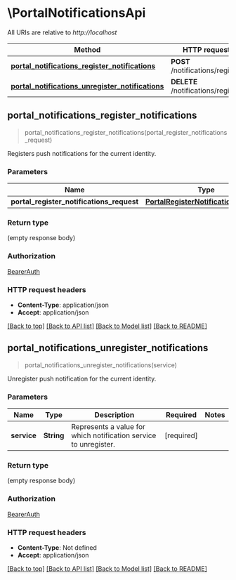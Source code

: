 # \PortalNotificationsApi

All URIs are relative to *http://localhost*

Method | HTTP request | Description
------------- | ------------- | -------------
[**portal_notifications_register_notifications**](PortalNotificationsApi.md#portal_notifications_register_notifications) | **POST** /notifications/register | 
[**portal_notifications_unregister_notifications**](PortalNotificationsApi.md#portal_notifications_unregister_notifications) | **DELETE** /notifications/register | 



## portal_notifications_register_notifications

> portal_notifications_register_notifications(portal_register_notifications_request)


Registers push notifications for the current identity.

### Parameters


Name | Type | Description  | Required | Notes
------------- | ------------- | ------------- | ------------- | -------------
**portal_register_notifications_request** | [**PortalRegisterNotificationsRequest**](PortalRegisterNotificationsRequest.md) |  | [required] |

### Return type

 (empty response body)

### Authorization

[BearerAuth](../README.md#BearerAuth)

### HTTP request headers

- **Content-Type**: application/json
- **Accept**: application/json

[[Back to top]](#) [[Back to API list]](../README.md#documentation-for-api-endpoints) [[Back to Model list]](../README.md#documentation-for-models) [[Back to README]](../README.md)


## portal_notifications_unregister_notifications

> portal_notifications_unregister_notifications(service)


Unregister push notification for the current identity.

### Parameters


Name | Type | Description  | Required | Notes
------------- | ------------- | ------------- | ------------- | -------------
**service** | **String** | Represents a value for which notification service to unregister. | [required] |

### Return type

 (empty response body)

### Authorization

[BearerAuth](../README.md#BearerAuth)

### HTTP request headers

- **Content-Type**: Not defined
- **Accept**: application/json

[[Back to top]](#) [[Back to API list]](../README.md#documentation-for-api-endpoints) [[Back to Model list]](../README.md#documentation-for-models) [[Back to README]](../README.md)

